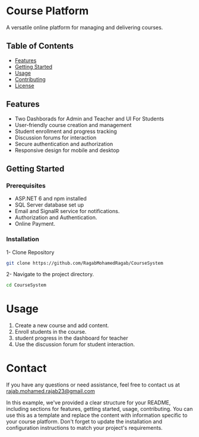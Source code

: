 # Course Platform

A versatile online platform for managing and delivering courses.

## Table of Contents

- [Features](#features)
- [Getting Started](#getting-started)
- [Usage](#usage)
- [Contributing](#contributing)
- [License](#license)

## Features
- Two Dashborads for Admin and Teacher and UI For Students
- User-friendly course creation and management
- Student enrollment and progress tracking
- Discussion forums for interaction
- Secure authentication and authorization
- Responsive design for mobile and desktop

## Getting Started

### Prerequisites

- ASP.NET 6 and npm installed
- SQL Server database set up
- Email and SignalR service for notifications.
- Authorization and Authentication.
- Online Payment.
  

### Installation

1- Clone Repository 
```bash
git clone https://github.com/RagabMohamedRagab/CourseSystem
 ```

2- Navigate to the project directory.
```bash
cd CourseSystem
```
# Usage
 <ol>

  <li> Create a new course and add content.</li>
  <li>Enroll students in the course.</li>
  <li> student progress in the dashboard for teacher</li>
  <li>Use the discussion forum for student interaction.</li>
 </ol>


 # Contact
If you have any questions or need assistance, feel free to contact us at rajab.mohamed.rajab23@gmail.com


In this example, we've provided a clear structure for your README, including sections for features, getting started, usage, contributing. You can use this as a template and replace the content with information specific to your course platform. Don't forget to update the installation and configuration instructions to match your project's requirements.

